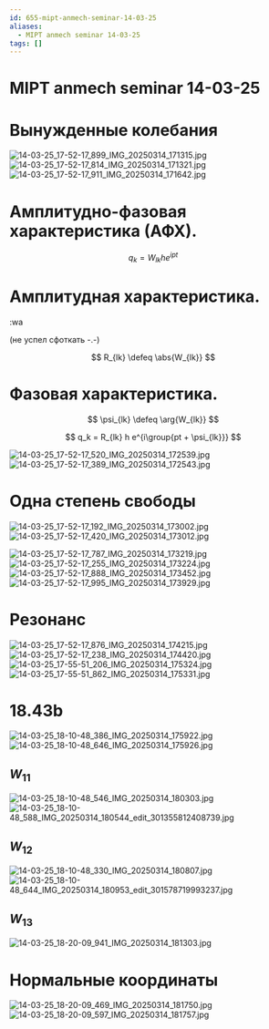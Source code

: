 ```yaml
---
id: 655-mipt-anmech-seminar-14-03-25
aliases:
  - MIPT anmech seminar 14-03-25
tags: []
---
```


# MIPT anmech seminar 14-03-25

# Вынужденные колебания

![14-03-25_17-52-17_899_IMG_20250314_171315.jpg](assets/imgs/14-03-25_17-52-17_899_IMG_20250314_171315.jpg)
![14-03-25_17-52-17_814_IMG_20250314_171321.jpg](assets/imgs/14-03-25_17-52-17_814_IMG_20250314_171321.jpg)
![14-03-25_17-52-17_911_IMG_20250314_171642.jpg](assets/imgs/14-03-25_17-52-17_911_IMG_20250314_171642.jpg)

# Амплитудно-фазовая характеристика (АФХ).

$$
q_k = W_{lk} h e^{ipt}
$$

# Амплитудная характеристика.

:wa

(не успел сфоткать -.-)

$$
R_{lk} \defeq \abs{W_{lk}}
$$

# Фазовая характеристика.

$$
\psi_{lk} \defeq \arg{W_{lk}}
$$

$$
q_k = R_{lk} h e^{i\group{pt + \psi_{lk}}}
$$

![14-03-25_17-52-17_520_IMG_20250314_172539.jpg](assets/imgs/14-03-25_17-52-17_520_IMG_20250314_172539.jpg)
![14-03-25_17-52-17_389_IMG_20250314_172543.jpg](assets/imgs/14-03-25_17-52-17_389_IMG_20250314_172543.jpg)

# Одна степень свободы

![14-03-25_17-52-17_192_IMG_20250314_173002.jpg](assets/imgs/14-03-25_17-52-17_192_IMG_20250314_173002.jpg)
![14-03-25_17-52-17_420_IMG_20250314_173012.jpg](assets/imgs/14-03-25_17-52-17_420_IMG_20250314_173012.jpg)

![14-03-25_17-52-17_787_IMG_20250314_173219.jpg](assets/imgs/14-03-25_17-52-17_787_IMG_20250314_173219.jpg)
![14-03-25_17-52-17_255_IMG_20250314_173224.jpg](assets/imgs/14-03-25_17-52-17_255_IMG_20250314_173224.jpg)
![14-03-25_17-52-17_888_IMG_20250314_173452.jpg](assets/imgs/14-03-25_17-52-17_888_IMG_20250314_173452.jpg)
![14-03-25_17-52-17_995_IMG_20250314_173929.jpg](assets/imgs/14-03-25_17-52-17_995_IMG_20250314_173929.jpg)

# Резонанс

![14-03-25_17-52-17_876_IMG_20250314_174215.jpg](assets/imgs/14-03-25_17-52-17_876_IMG_20250314_174215.jpg)
![14-03-25_17-52-17_238_IMG_20250314_174420.jpg](assets/imgs/14-03-25_17-52-17_238_IMG_20250314_174420.jpg)
![14-03-25_17-55-51_206_IMG_20250314_175324.jpg](assets/imgs/14-03-25_17-55-51_206_IMG_20250314_175324.jpg)
![14-03-25_17-55-51_862_IMG_20250314_175331.jpg](assets/imgs/14-03-25_17-55-51_862_IMG_20250314_175331.jpg)

# 18.43b

![14-03-25_18-10-48_386_IMG_20250314_175922.jpg](assets/imgs/14-03-25_18-10-48_386_IMG_20250314_175922.jpg)
![14-03-25_18-10-48_646_IMG_20250314_175926.jpg](assets/imgs/14-03-25_18-10-48_646_IMG_20250314_175926.jpg)

## $W_{11}$

![14-03-25_18-10-48_546_IMG_20250314_180303.jpg](assets/imgs/14-03-25_18-10-48_546_IMG_20250314_180303.jpg)
![14-03-25_18-10-48_588_IMG_20250314_180544_edit_301355812408739.jpg](assets/imgs/14-03-25_18-10-48_588_IMG_20250314_180544_edit_301355812408739.jpg)

## $W_{12}$

![14-03-25_18-10-48_330_IMG_20250314_180807.jpg](assets/imgs/14-03-25_18-10-48_330_IMG_20250314_180807.jpg)
![14-03-25_18-10-48_644_IMG_20250314_180953_edit_301578719993237.jpg](assets/imgs/14-03-25_18-10-48_644_IMG_20250314_180953_edit_301578719993237.jpg)

## $W_{13}$

![14-03-25_18-20-09_941_IMG_20250314_181303.jpg](assets/imgs/14-03-25_18-20-09_941_IMG_20250314_181303.jpg)

# Нормальные координаты

![14-03-25_18-20-09_469_IMG_20250314_181750.jpg](assets/imgs/14-03-25_18-20-09_469_IMG_20250314_181750.jpg)
![14-03-25_18-20-09_597_IMG_20250314_181757.jpg](assets/imgs/14-03-25_18-20-09_597_IMG_20250314_181757.jpg)
